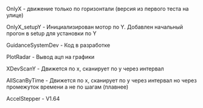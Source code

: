 OnlyX - движение только по горизонтали (версия из первого теста на улице)

OnlyX_setupY - Инициализирован мотор по Y. Добавлен начальный прогон в setup для установки по Y

GuidanceSystemDev - Код в разработке

PlotRadar - Вывод ацп на графики

XDevScanY - Движется по x, сканирует по y через интервал

AllScanByTime - Движется по x, сканирует по y через интервал но через промежуток времени а не по шагам (плавнее)

AccelStepper - V1.64
